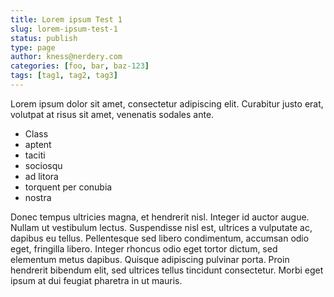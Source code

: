 ```yaml
---
title: Lorem ipsum Test 1
slug: lorem-ipsum-test-1
status: publish
type: page
author: kness@nerdery.com
categories: [foo, bar, baz-123]
tags: [tag1, tag2, tag3]
---
```

Lorem ipsum dolor sit amet, consectetur adipiscing elit. Curabitur justo erat, volutpat at risus sit amet, venenatis sodales ante.

<!-- more -->

* Class
* aptent
* taciti
* sociosqu
* ad litora
* torquent per conubia
* nostra

Donec tempus ultricies magna, et hendrerit nisl. Integer id auctor augue. Nullam ut vestibulum lectus. Suspendisse nisl est, ultrices a vulputate ac, dapibus eu tellus. Pellentesque sed libero condimentum, accumsan odio eget, fringilla libero. Integer rhoncus odio eget tortor dictum, sed elementum metus dapibus. Quisque adipiscing pulvinar porta. Proin hendrerit bibendum elit, sed ultrices tellus tincidunt consectetur. Morbi eget ipsum at dui feugiat pharetra in ut mauris.

